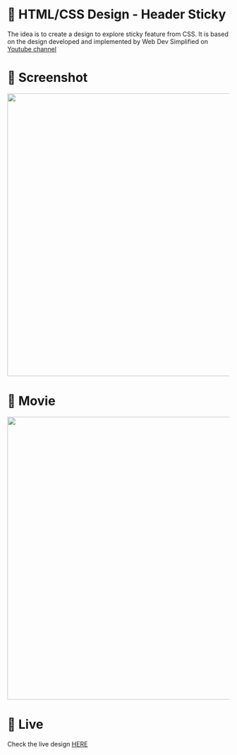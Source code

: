 # 🎨 HTML/CSS Design - Header Sticky

The idea is to create a design to explore sticky feature from CSS. It is based on the design developed and implemented by Web Dev Simplified on [Youtube channel](https://www.youtube.com/watch?v=NzjU1GmKosQ)


# 📸 Screenshot

<img src="https://storage.googleapis.com/rfribeiro-css/sticky-design/presentation.png" width="640">


# 🎥 Movie
<img src="https://storage.googleapis.com/rfribeiro-css/sticky-design/presentation.gif" width="640">


# 🚀 Live

Check the live design [HERE](https://storage.googleapis.com/rfribeiro-css/sticky-design/index.html)